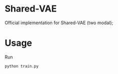 # Shared-VAE
Official implementation for Shared-VAE (two modal); 

# Usage
Run 
```
python train.py
```


